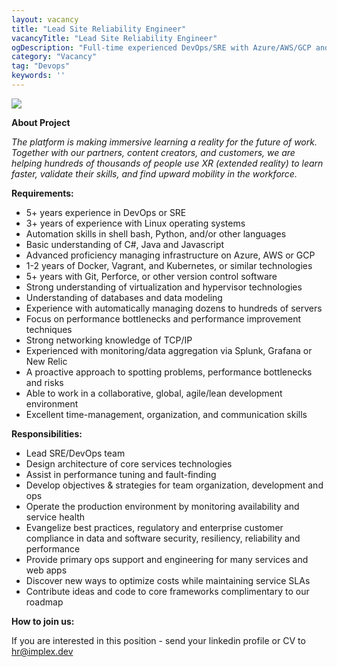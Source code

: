 ```yaml
---
layout: vacancy
title: "Lead Site Reliability Engineer"
vacancyTitle: "Lead Site Reliability Engineer"
ogDescription: "Full-time experienced DevOps/SRE with Azure/AWS/GCP and Docker/Kubernetes which will build a microservices architecture for an online learning platform that contains a variety of modern content and libraries"
category: "Vacancy"
tag: "Devops"
keywords: ''
---
```

![](../../../../assets/img/vacancy/reability.png)

**About Project**

*The platform is making immersive learning a reality for the future of work. Together with our partners, content creators, and customers, we are helping hundreds of thousands of people use XR (extended reality) to learn faster, validate their skills, and find upward mobility in the workforce.*

**Requirements:**

- 5+ years experience in DevOps or SRE
- 3+ years of experience with Linux operating systems
- Automation skills in shell bash, Python, and/or other languages
- Basic understanding of C#, Java and Javascript
- Advanced proficiency managing infrastructure on Azure, AWS or GCP
- 1-2 years of Docker, Vagrant, and Kubernetes, or similar technologies
- 5+ years with Git, Perforce, or other version control software
- Strong understanding of virtualization and hypervisor technologies
- Understanding of databases and data modeling
- Experience with automatically managing dozens to hundreds of servers
- Focus on performance bottlenecks and performance improvement techniques
- Strong networking knowledge of TCP/IP
- Experienced with monitoring/data aggregation via Splunk, Grafana or New Relic
- A proactive approach to spotting problems, performance bottlenecks and risks
- Able to work in a collaborative, global, agile/lean development environment
- Excellent time-management, organization, and communication skills

**Responsibilities:**

- Lead SRE/DevOps team
- Design architecture of core services technologies
- Assist in performance tuning and fault-finding
- Develop objectives & strategies for team organization, development and ops
- Operate the production environment by monitoring availability and service health
- Evangelize best practices, regulatory and enterprise customer compliance in data and software security, resiliency, reliability and performance
- Provide primary ops support and engineering for many services and web apps
- Discover new ways to optimize costs while maintaining service SLAs
- Contribute ideas and code to core frameworks complimentary to our roadmap

**How to join us:**

If you are interested in this position - send your linkedin profile or CV to [hr@implex.dev](mailto:hr@implex.dev)
